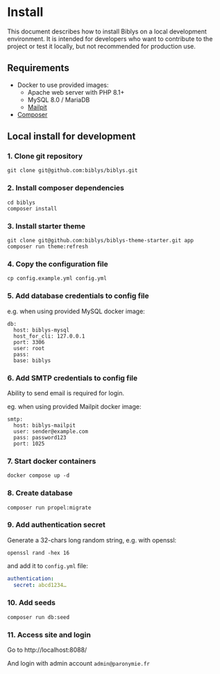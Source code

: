 # Install

This document describes how to install Biblys on a local development environment.
It is intended for developers who want to contribute to the project or test it locally,
but not recommended for production use.

## Requirements

- Docker to use provided images:
  - Apache web server with PHP 8.1+
  - MySQL 8.0 / MariaDB
  - [Mailpit](https://mailpit.axllent.org/)
- [Composer](https://getcomposer.org/)

## Local install for development

### 1. Clone git repository

```shell
git clone git@github.com:biblys/biblys.git
```

### 2. Install composer dependencies

```shell
cd biblys
composer install
```

### 3. Install starter theme

```shell
git clone git@github.com:biblys/biblys-theme-starter.git app
composer run theme:refresh
```

### 4. Copy the configuration file

```shell
cp config.example.yml config.yml
```

### 5. Add database credentials to config file

e.g. when using provided MySQL docker image:

```shell
db:
  host: biblys-mysql
  host_for_cli: 127.0.0.1
  port: 3306
  user: root
  pass:
  base: biblys
```

### 6. Add SMTP credentials to config file

Ability to send email is required for login.

eg. when using provided Mailpit docker image:

```shell
smtp:
  host: biblys-mailpit
  user: sender@example.com
  pass: password123
  port: 1025
```

### 7. Start docker containers

```shell
docker compose up -d
```

### 8. Create database

```shell
composer run propel:migrate
```

### 9. Add authentication secret

Generate a 32-chars long random string, e.g. with openssl:

```shell
openssl rand -hex 16
```

and add it to `config.yml` file:

```yaml
authentication:
  secret: abcd1234…
```

### 10. Add seeds

```shell
composer run db:seed
```

### 11. Access site and login

Go to http://localhost:8088/

And login with admin account `admin@paronymie.fr`
